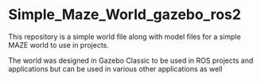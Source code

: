 # Simple_Maze_World_gazebo_ros2
This repository is a simple world file along with model files for a simple MAZE world to use in projects. 

The world was designed in Gazebo Classic to be used in ROS projects and applications but can be used in various other applications as well
